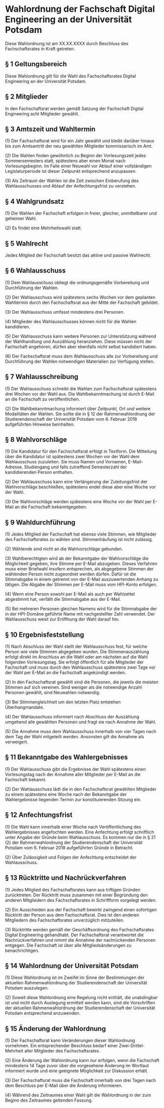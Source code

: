 # Wahlordnung der Fachschaft Digital Engineering an der Universität Potsdam

Diese Wahlordnung ist am XX.XX.XXXX durch Beschluss des Fachschaftsrates in Kraft getreten.



## § 1 Geltungsbereich

Diese Wahlordnung gilt für die Wahl des Fachschaftsrates Digital Engineering an der Universität Potsdam.


## § 2 Mitglieder

In den Fachschaftsrat werden gemäß Satzung der Fachschaft Digital Engineering acht Mitglieder gewählt.


## § 3 Amtszeit und Wahltermin

(1) Der Fachschaftsrat wird für ein Jahr gewählt und bleibt darüber hinaus bis zum Amtsantritt der neu gewählten Mitglieder kommissarisch im Amt.

(2) Die Wahlen finden gewöhnlich zu Beginn der Vorlesungszeit jedes Sommersemesters statt, spätestens aber einen Monat nach Vorlesungsbeginn. Im Falle einer Neuwahl vor Ablauf einer vollständigen Legislaturperiode ist dieser Zeitpunkt entsprechend anzupassen.

(3) Als Zeitraum der Wahlen ist die Zeit zwischen Einberufung des Wahlausschusses und Ablauf der Anfechtungsfrist zu verstehen.


## § 4 Wahlgrundsatz

(1) Die Wahlen der Fachschaft erfolgen in freier, gleicher, unmittelbarer und geheimer Wahl.

(2) Es findet eine Mehrheitswahl statt.


## § 5 Wahlrecht

Jedes Mitglied der Fachschaft besitzt das aktive und passive Wahlrecht.


## § 6 Wahlausschuss

(1) Dem Wahlausschuss obliegt die ordnungsgemäße Vorbereitung und Durchführung der Wahlen.

(2) Der Wahlausschuss wird spätestens sechs Wochen vor dem geplanten Wahltermin durch den Fachschaftsrat aus der Mitte der Fachschaft gebildet.

(3) Der Wahlausschuss umfasst mindestens drei Personen.

(4) Mitglieder des Wahlausschusses können nicht für die Wahlen kandidieren.

(5) Der Wahlausschuss kann weitere Personen zur Unterstützung während der Wahlhandlung und Auszählung heranziehen. Diese müssen nicht der Fachschaft angehören, dürfen aber ebenfalls nicht selbst kandidiert haben.

(6) Der Fachschaftsrat muss dem Wahlausschuss alle zur Vorbereitung und Durchführung der Wahlen notwendigen Materialien zur Verfügung stellen.


## § 7 Wahlausschreibung

(1) Der Wahlausschuss schreibt die Wahlen zum Fachschaftsrat spätestens drei Wochen vor der Wahl aus. Die Wahlbekanntmachung ist durch E-Mail an die Fachschaft zu veröffentlichen.

(2) Die Wahlbekanntmachung informiert über Zeitpunkt, Ort und weitere Modalitäten der Wahlen. Sie sollte die in § 12 der Rahmenwahlordnung der Studierendenschaft der Universität Potsdam vom 6. Februar 2018 aufgeführten Hinweise beinhalten.


## § 8 Wahlvorschläge

(1) Die Kandidatur für den Fachschaftsrat erfolgt in Textform. Die Mitteilung über die Kandidatur ist spätestens zwei Wochen vor der Wahl dem Wahlausschuss zuzuleiten. Sie muss Namen und Vornamen, E-Mail-Adresse, Studiengang und falls zutreffend Semesterzahl der kandidierenden Person enthalten.

(2) Der Wahlausschuss kann eine Verlängerung der Zuleitungsfrist der Wahlvorschläge beschließen, spätestens endet diese aber eine Woche vor der Wahl.

(3) Die Wahlvorschläge werden spätestens eine Woche vor der Wahl per E-Mail an die Fachschaft bekanntgegeben.


## § 9 Wahldurchführung

(1) Jedes Mitglied der Fachschaft hat ebenso viele Stimmen, wie Mitglieder des Fachschaftsrates zu wählen sind. Stimmenhäufung ist nicht zulässig.

(2) Wählende sind nicht an die Wahlvorschläge gebunden.

(3) Wahlberechtigten wird ab der Bekanntgabe der Wahlvorschläge die Möglichkeit gegeben, ihre Stimme per E-Mail abzugeben. Dieses Verfahren muss einer Briefwahl insofern entsprechen, als abgegebene Stimmen der wählenden Person nicht zugeordnet werden dürfen. Dafür ist die Stimmabgabe in einem getrennt von der E-Mail auszuwertenden Anhang zu tätigen. Die Abgabe der Stimmen per E-Mail muss vom HPI-Konto erfolgen.

(4) Wenn eine Person sowohl per E-Mail als auch per Wahlzettel abgestimmt hat, verfällt die Stimmabgabe aus der E-Mail.

(5) Bei mehreren Personen gleichen Namens wird für die Stimmabgabe der in der HPI-Domäne geführte Name mit nachgestellter Zahl verwendet. Der Wahlausschuss weist zur Eröffnung der Wahl darauf hin.


## § 10 Ergebnisfeststellung

(1) Nach Abschluss der Wahl stellt der Wahlausschuss fest, für welche Person wie viele Stimmen abgegeben wurden. Die Stimmenauszählung erfolgt direkt im Anschluss an die Wahl oder am nächsten auf die Wahl folgenden Vorlesungstag. Sie erfolgt öffentlich für alle Mitglieder der Fachschaft und muss durch den Wahlausschuss spätestens zwei Tage vor der Wahl per E-Mail an die Fachschaft angekündigt werden.

(2) In den Fachschaftsrat gewählt sind die Personen, die jeweils die meisten Stimmen auf sich vereinen. Sind weniger als die notwendige Anzahl Personen gewählt, sind Neuwahlen notwendig.

(3) Bei Stimmengleichheit um den letzten Platz entstehen Überhangmandate.

(4) Der Wahlausschuss informiert nach Abschluss der Auszählung umgehend alle gewählten Personen und fragt sie nach Annahme der Wahl.

(5) Die Annahme muss dem Wahlausschuss innerhalb von vier Tagen nach dem Tag der Wahl mitgeteilt werden. Ansonsten gilt die Annahme als verweigert.


## § 11 Bekanntgabe des Wahlergebnisses

(1) Der Wahlausschuss gibt die Ergebnisse der Wahl spätestens einen Vorlesungstag nach der Annahme aller Mitglieder per E-Mail an die Fachschaft bekannt.

(2) Der Wahlausschuss lädt die in den Fachschaftsrat gewählten Mitglieder zu einem spätestens eine Woche nach der Bekanntgabe der Wahlergebnisse liegenden Termin zur konstituierenden Sitzung ein.


## § 12 Anfechtungsfrist

(1) Die Wahl kann innerhalb einer Woche nach Veröffentlichung des Wahlergebnisses angefochten werden. Eine Anfechtung erfolgt schriftlich unter Angabe der Gründe beim Wahlausschuss. Es kommen nur die in § 21 (2) der Rahmenwahlordnung der Studierendenschaft der Universität Potsdam vom 6. Februar 2018 aufgeführten Gründe in Betracht.

(2) Über Zulässigkeit und Folgen der Anfechtung entscheidet der Wahlausschuss.


## § 13 Rücktritte und Nachrückverfahren

(1) Jedes Mitglied des Fachschaftsrates kann aus triftigen Gründen zurücktreten. Der Rücktritt muss zusammen mit einer Begründung den anderen Mitgliedern des Fachschaftsrates in Schriftform vorgelegt werden.

(2) Ein Ausscheiden aus der Fachschaft bewirkt zwingend einen sofortigen Rücktritt der Person aus dem Fachschaftsrat. Dies ist den anderen Mitgliedern des Fachschaftsrates unverzüglich mitzuteilen.

(3) Rücktritte werden gemäß der Geschäftsordnung des Fachschaftsrates Digital Engineering gehandhabt. Der Fachschaftsrat verantwortet die Nachrückverfahren und nimmt die Annahme der nachrückenden Personen entgegen. Die Fachschaft ist über alle Mitgliedsänderungen zu benachrichtigen.


## § 14 Wahlordnung der Universität Potsdam

(1) Diese Wahlordnung ist im Zweifel im Sinne der Bestimmungen der aktuellen Rahmenwahlordnung der Studierendenschaft der Universität Potsdam auszulegen.

(2) Soweit diese Wahlordnung eine Regelung nicht enthält, die unabdingbar ist und nicht durch Auslegung ermittelt werden kann, sind die Vorschriften der aktuellen Rahmenwahlordnung der Studierendenschaft der Universität Potsdam entsprechend anzuwenden.


## § 15 Änderung der Wahlordnung

(1) Der Fachschaftsrat kann Veränderungen dieser Wahlordnung vornehmen. Ein entsprechender Beschluss bedarf einer Zwei-Drittel-Mehrheit aller Mitglieder des Fachschaftsrates.

(2) Eine Änderung der Wahlordnung kann nur erfolgen, wenn die Fachschaft mindestens 14 Tage zuvor über die vorgesehene Änderung im Wortlaut informiert wurde und eine geeignete Möglichkeit zur Diskussion erhält.

(3) Der Fachschaftsrat muss die Fachschaft innerhalb von drei Tagen nach dem Beschluss per E-Mail über die Änderung informieren.

(4) Während des Zeitraumes einer Wahl gilt die Wahlordnung in der zum Beginn des Zeitraumes geltenden Fassung.
